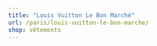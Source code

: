 ```yaml
---
title: "Louis Vuitton Le Bon Marché"
url: /paris/louis-vuitton-le-bon-marche/
shop: vêtements
---
```

